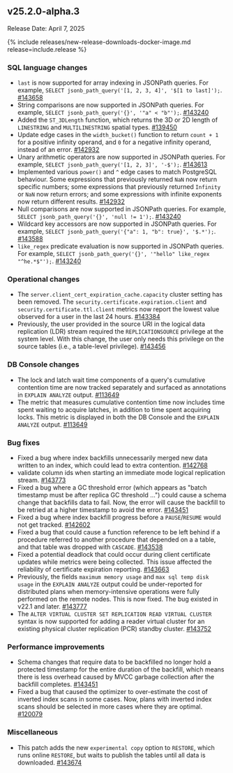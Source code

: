 ## v25.2.0-alpha.3

Release Date: April 7, 2025

{% include releases/new-release-downloads-docker-image.md release=include.release %}

<h3 id="v25-2-0-alpha-3-sql-language-changes">SQL language changes</h3>

- `last` is now supported for array indexing in JSONPath queries. For example, `SELECT jsonb_path_query('[1, 2, 3, 4]', '$[1 to last]');`.
 [#143658][#143658]
- String comparisons are now supported in JSONPath queries. For example, `SELECT jsonb_path_query('{}', '"a" < "b"');`.
 [#143240][#143240]
- Added the `ST_3DLength` function, which returns the 3D or 2D length of `LINESTRING` and `MULTILINESTRING` spatial types.
 [#139450][#139450]
- Update edge cases in the `width_bucket()` function to return `count + 1` for a positive infinity operand, and `0` for a negative infinity operand, instead of an error.
 [#142932][#142932]
- Unary arithmetic operators are now supported in JSONPath queries. For example, `SELECT jsonb_path_query('[1, 2, 3]', '-$');`.
 [#143613][#143613]
- Implemented various `power()` and `^` edge cases to match PostgreSQL behaviour. Some expressions that previously returned `NaN` now return specific numbers; some expressions that previously returned `Infinity` or `NaN` now return errors; and some expressions with infinite exponents now return different results.
 [#142932][#142932]
- Null comparisons are now supported in JSONPath queries. For example, `SELECT jsonb_path_query('{}', 'null != 1');`.
 [#143240][#143240]
- Wildcard key accessors are now supported in JSONPath queries. For example, `SELECT jsonb_path_query('{"a": 1, "b": true}', '$.*');`.
 [#143588][#143588]
- `like_regex` predicate evaluation is now supported in JSONPath queries. For example, `SELECT jsonb_path_query('{}', '"hello" like_regex "^he.*$"');`.
 [#143240][#143240]

<h3 id="v25-2-0-alpha-3-operational-changes">Operational changes</h3>

- The `server.client_cert_expiration_cache.capacity` cluster setting has been removed. The `security.certificate.expiration.client` and `security.certificate.ttl.client` metrics now report the lowest value observed for a user in the last 24 hours.
 [#143384][#143384]
- Previously, the user provided in the source URI in the logical data replication (LDR) stream required the `REPLICATIONSOURCE` privilege at the system level. With this change, the user only needs this privilege on the source tables (i.e., a table-level privilege).
 [#143456][#143456]

<h3 id="v25-2-0-alpha-3-db-console-changes">DB Console changes</h3>

- The lock and latch wait time components of a query's cumulative contention time are now tracked separately and surfaced as annotations in `EXPLAIN ANALYZE` output.
 [#113649][#113649]
- The metric that measures cumulative contention time now includes time spent waiting to acquire latches, in addition to time spent acquiring locks. This metric is displayed in both the DB Console and the `EXPLAIN ANALYZE` output.
 [#113649][#113649]

<h3 id="v25-2-0-alpha-3-bug-fixes">Bug fixes</h3>

- Fixed a bug where index backfills unnecessarily merged new data written to an index, which could lead to extra contention.
 [#142768][#142768]
- validate column ids when starting an immediate
  mode logical replication stream. [#143773][#143773]
- Fixed a bug where a GC threshold error (which appears as "batch timestamp must be after replica GC threshold ...") could cause a schema change that backfills data to fail. Now, the error will cause the backfill to be retried at a higher timestamp to avoid the error.
 [#143451][#143451]
- Fixed a bug where index backfill progress before a `PAUSE`/`RESUME` would not get tracked.
 [#142602][#142602]
- Fixed a bug that could cause a function reference to be left behind if a procedure referred to another procedure that depended on a a table, and that table was dropped with `CASCADE`.
 [#143538][#143538]
- Fixed a potential deadlock that could occur during client certificate updates while metrics were being collected. This issue affected the reliability of certificate expiration reporting.
 [#143663][#143663]
- Previously, the fields `maximum memory usage` and `max sql temp disk usage` in the `EXPLAIN ANALYZE` output could be under-reported for distributed plans when memory-intensive operations were fully performed on the remote nodes. This is now fixed. The bug existed in v22.1 and later.
 [#143777][#143777]
- The `ALTER VIRTUAL CLUSTER SET REPLICATION READ VIRTUAL CLUSTER` syntax is now supported for adding a reader virtual cluster for an existing physical cluster replication (PCR) standby cluster.
 [#143752][#143752]

<h3 id="v25-2-0-alpha-3-performance-improvements">Performance improvements</h3>

- Schema changes that require data to be backfilled no longer hold a protected timestamp for the entire duration of the backfill, which means there is less overhead caused by MVCC garbage collection after the backfill completes.
 [#143451][#143451]
- Fixed a bug that caused the optimizer to over-estimate the cost of inverted index scans in some cases. Now, plans with inverted index scans should be selected in more cases where they are optimal.
 [#120079][#120079]

<h3 id="v25-2-0-alpha-3-miscellaneous">Miscellaneous</h3>

- This patch adds the new `experimental copy` option to `RESTORE`, which runs online `RESTORE`, but waits to publish the tables until all data is downloaded.
 [#143674][#143674]


[#143588]: https://github.com/cockroachdb/cockroach/pull/143588
[#143384]: https://github.com/cockroachdb/cockroach/pull/143384
[#143451]: https://github.com/cockroachdb/cockroach/pull/143451
[#120079]: https://github.com/cockroachdb/cockroach/pull/120079
[#143613]: https://github.com/cockroachdb/cockroach/pull/143613
[#142768]: https://github.com/cockroachdb/cockroach/pull/142768
[#143773]: https://github.com/cockroachdb/cockroach/pull/143773
[#143538]: https://github.com/cockroachdb/cockroach/pull/143538
[#143752]: https://github.com/cockroachdb/cockroach/pull/143752
[#143674]: https://github.com/cockroachdb/cockroach/pull/143674
[#143240]: https://github.com/cockroachdb/cockroach/pull/143240
[#142602]: https://github.com/cockroachdb/cockroach/pull/142602
[#143663]: https://github.com/cockroachdb/cockroach/pull/143663
[#143777]: https://github.com/cockroachdb/cockroach/pull/143777
[#143658]: https://github.com/cockroachdb/cockroach/pull/143658
[#139450]: https://github.com/cockroachdb/cockroach/pull/139450
[#142932]: https://github.com/cockroachdb/cockroach/pull/142932
[#143456]: https://github.com/cockroachdb/cockroach/pull/143456
[#113649]: https://github.com/cockroachdb/cockroach/pull/113649
